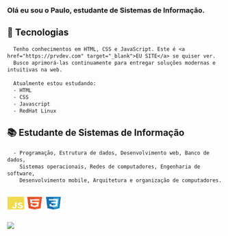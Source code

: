 ### Olá eu sou o Paulo, estudante de Sistemas de Informação.

## 🚀 Tecnologias 
      
      Tenho conhecimentos em HTML, CSS e JavaScript. Este é <a href="https://prvdev.com" target="_blank">EU SITE</a> se quiser ver.
      Busco aprimorá-las continuamente para entregar soluções modernas e intuitivas na web.
      
      Atualmente estou estudando: 
      - HTML 
      - CSS
      - Javascript
      - RedHat Linux

## 📚 Estudante de Sistemas de Informação
      - Programação, Estrutura de dados, Desenvolvimento web, Banco de dados, 
        Sistemas operacionais, Redes de computadores, Engenharia de software, 
        Desenvolvimento mobile, Arquitetura e organização de computadores.



<div style="display: inline_block"><br>
  <img align="center" alt="pr-Js" height="30" width="40" src="https://raw.githubusercontent.com/devicons/devicon/master/icons/javascript/javascript-plain.svg">
  <img align="center" alt="pr-HTML" height="30" width="40" src="https://raw.githubusercontent.com/devicons/devicon/master/icons/html5/html5-original.svg">
  <img align="center" alt="pr-CSS" height="30" width="40" src="https://raw.githubusercontent.com/devicons/devicon/master/icons/css3/css3-original.svg">
</div>

##

<div> 
 <a href="https://www.linkedin.com/in/paulovarrone/" target="_blank"><img src="https://img.shields.io/badge/-LinkedIn-%230077B5?style=for-the-badge&logo=linkedin&logoColor=white" target="_blank"></a> 
  
</div>
